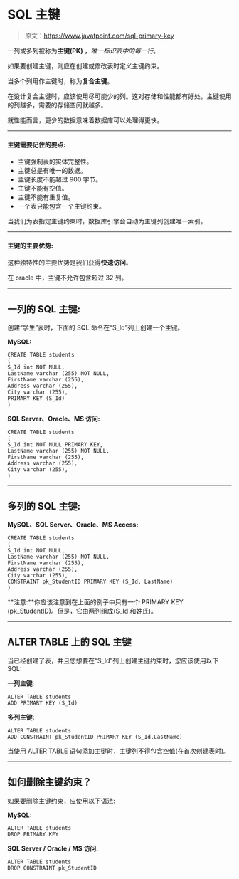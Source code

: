 # SQL 主键

> 原文：<https://www.javatpoint.com/sql-primary-key>

一列或多列被称为**主键(PK)** ，*唯一标识表中的每一行*。

如果要创建主键，则应在创建或修改表时定义主键约束。

当多个列用作主键时，称为**复合主键**。

在设计复合主键时，应该使用尽可能少的列。这对存储和性能都有好处，主键使用的列越多，需要的存储空间就越多。

就性能而言，更少的数据意味着数据库可以处理得更快。

* * *

#### 主键需要记住的要点:

*   主键强制表的实体完整性。
*   主键总是有唯一的数据。
*   主键长度不能超过 900 字节。
*   主键不能有空值。
*   主键不能有重复值。
*   一个表只能包含一个主键约束。

当我们为表指定主键约束时，数据库引擎会自动为主键列创建唯一索引。

* * *

#### 主键的主要优势:

这种独特性的主要优势是我们获得**快速访问**。

在 oracle 中，主键不允许包含超过 32 列。

* * *

## 一列的 SQL 主键:

创建“学生”表时，下面的 SQL 命令在“S_Id”列上创建一个主键。

**MySQL:**

```
CREATE TABLE students
(
S_Id int NOT NULL,
LastName varchar (255) NOT NULL,
FirstName varchar (255),
Address varchar (255),
City varchar (255),
PRIMARY KEY (S_Id)
)

```

**SQL Server、Oracle、MS 访问:**

```
CREATE TABLE students
(
S_Id int NOT NULL PRIMARY KEY,
LastName varchar (255) NOT NULL,
FirstName varchar (255),
Address varchar (255),
City varchar (255),
)

```

* * *

## 多列的 SQL 主键:

**MySQL、SQL Server、Oracle、MS Access:**

```
CREATE TABLE students
(
S_Id int NOT NULL,
LastName varchar (255) NOT NULL,
FirstName varchar (255),
Address varchar (255),
City varchar (255),
CONSTRAINT pk_StudentID PRIMARY KEY (S_Id, LastName)
)

```

**注意:**你应该注意到在上面的例子中只有一个 PRIMARY KEY (pk_StudentID)。但是，它由两列组成(S_Id 和姓氏)。

* * *

## ALTER TABLE 上的 SQL 主键

当已经创建了表，并且您想要在“S_Id”列上创建主键约束时，您应该使用以下 SQL:

**一列主键:**

```
ALTER TABLE students
ADD PRIMARY KEY (S_Id)

```

**多列主键:**

```
ALTER TABLE students
ADD CONSTRAINT pk_StudentID PRIMARY KEY (S_Id,LastName)

```

当使用 ALTER TABLE 语句添加主键时，主键列不得包含空值(在首次创建表时)。

* * *

## 如何删除主键约束？

如果要删除主键约束，应使用以下语法:

**MySQL:**

```
ALTER TABLE students
DROP PRIMARY KEY

```

**SQL Server / Oracle / MS 访问:**

```
ALTER TABLE students
DROP CONSTRAINT pk_StudentID

```